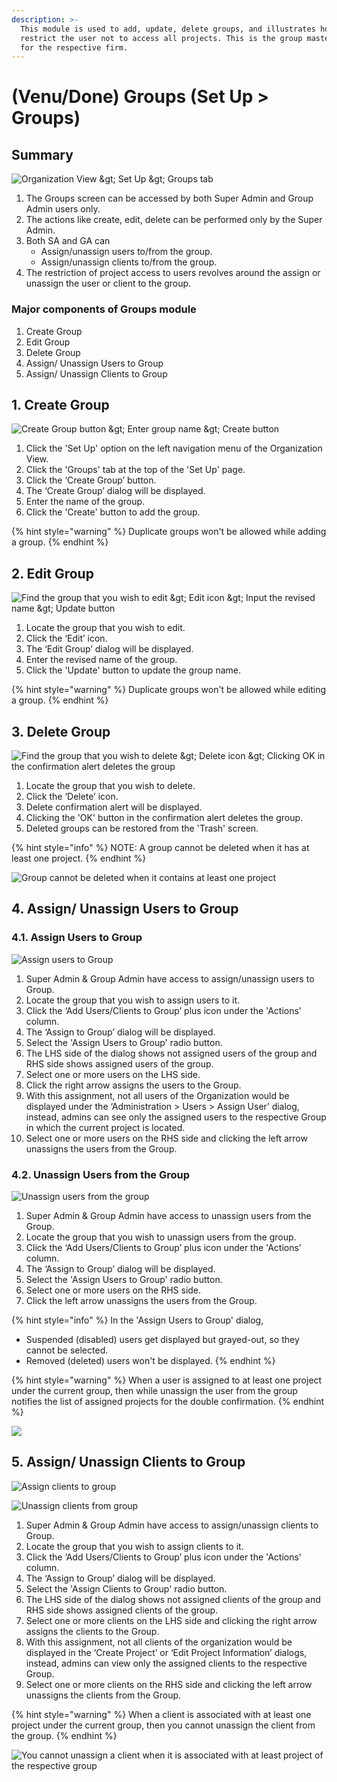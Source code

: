 ```yaml
---
description: >-
  This module is used to add, update, delete groups, and illustrates how to
  restrict the user not to access all projects. This is the group master data
  for the respective firm.
---
```


# \(Venu/Done\) Groups \(Set Up &gt; Groups\)

## Summary

![Organization View &amp;gt; Set Up &amp;gt; Groups tab](../../.gitbook/assets/groups%20%283%29.png)

1. The Groups screen can be accessed by both Super Admin and Group Admin users only.
2. The actions like create, edit, delete can be performed only by the Super Admin.
3. Both SA and GA can
   * Assign/unassign users to/from the group.
   * Assign/unassign clients to/from the group.
4. The restriction of project access to users revolves around the assign or unassign the user or client to the group.

### Major components of Groups module

1. Create Group
2. Edit Group
3. Delete Group
4. Assign/ Unassign Users to Group
5. Assign/ Unassign Clients to Group

## 1. Create Group

![Create Group button &amp;gt; Enter group name &amp;gt; Create button](../../.gitbook/assets/create-group.png)

1. Click the 'Set Up' option on the left navigation menu of the Organization View.
2. Click the 'Groups' tab at the top of the 'Set Up' page.
3. Click the ‘Create Group’ button.
4. The ‘Create Group’ dialog will be displayed.
5. Enter the name of the group.
6. Click the 'Create' button to add the group.

{% hint style="warning" %}
Duplicate groups won't be allowed while adding a group.
{% endhint %}

## 2. Edit Group

![Find the group that you wish to edit &amp;gt; Edit icon &amp;gt; Input the revised name &amp;gt; Update button](../../.gitbook/assets/edit-group.png)

1. Locate the group that you wish to edit.
2. Click the ‘Edit’ icon.
3. The ‘Edit Group’ dialog will be displayed.
4. Enter the revised name of the group.
5. Click the 'Update' button to update the group name.

{% hint style="warning" %}
Duplicate groups won't be allowed while editing a group.
{% endhint %}

## 3. Delete Group

![Find the group that you wish to delete &amp;gt; Delete icon &amp;gt; Clicking OK in the confirmation alert deletes the group](../../.gitbook/assets/delete-group.png)

1. Locate the group that you wish to delete.
2. Click the ‘Delete’ icon.
3. Delete confirmation alert will be displayed.
4. Clicking the 'OK' button in the confirmation alert deletes the group.
5. Deleted groups can be restored from the 'Trash' screen.

{% hint style="info" %}
NOTE: A group cannot be deleted when it has at least one project.
{% endhint %}

![Group cannot be deleted when it contains at least one project](../../.gitbook/assets/delete-group-with-projects.png)

## 4. Assign/ Unassign Users to Group

### 4.1. Assign Users to Group

![Assign users to Group](../../.gitbook/assets/assign-users-to-group%20%285%29.png)

1. Super Admin & Group Admin have access to assign/unassign users to Group.
2. Locate the group that you wish to assign users to it.
3. Click the ‘Add Users/Clients to Group’ plus icon under the 'Actions' column.
4. The ‘Assign to Group’ dialog will be displayed.
5. Select the 'Assign Users to Group' radio button.
6. The LHS side of the dialog shows not assigned users of the group and RHS side shows assigned users of the group.
7. Select one or more users on the LHS side.
8. Click the right arrow assigns the users to the Group.
9. With this assignment, not all users of the Organization would be displayed under the ‘Administration &gt; Users &gt; Assign User’ dialog, instead, admins can see only the assigned users to the respective Group in which the current project is located.
10. Select one or more users on the RHS side and clicking the left arrow unassigns the users from the Group.

### 4.2. Unassign Users from the Group

![Unassign users from the group](../../.gitbook/assets/unassign-users-from-group.png)

1. Super Admin & Group Admin have access to unassign users from the Group.
2. Locate the group that you wish to unassign users from the group.
3. Click the ‘Add Users/Clients to Group’ plus icon under the 'Actions' column.
4. The ‘Assign to Group’ dialog will be displayed.
5. Select the 'Assign Users to Group' radio button.
6. Select one or more users on the RHS side.
7. Click the left arrow unassigns the users from the Group.

{% hint style="info" %}
In the 'Assign Users to Group' dialog,

* Suspended \(disabled\) users get displayed but grayed-out, so they cannot be selected.
* Removed \(deleted\) users won't be displayed.
{% endhint %}

{% hint style="warning" %}
When a user is assigned to at least one project under the current group, then while unassign the user from the group notifies the list of assigned projects for the double confirmation.
{% endhint %}

![](../../.gitbook/assets/unassign-user-from-group-2.png)

## 5. Assign/ Unassign Clients to Group

![Assign clients to group](../../.gitbook/assets/assign-clients-to-group.png)

![Unassign clients from group](../../.gitbook/assets/unassign-clients-from-group.png)

1. Super Admin & Group Admin have access to assign/unassign clients to Group.
2. Locate the group that you wish to assign clients to it.
3. Click the ‘Add Users/Clients to Group’ plus icon under the 'Actions' column.
4. The ‘Assign to Group’ dialog will be displayed.
5. Select the 'Assign Clients to Group' radio button.
6. The LHS side of the dialog shows not assigned clients of the group and RHS side shows assigned clients of the group.
7. Select one or more clients on the LHS side and clicking the right arrow assigns the clients to the Group.
8. With this assignment, not all clients of the organization would be displayed in the ‘Create Project’ or ‘Edit Project Information’ dialogs, instead, admins can view only the assigned clients to the respective Group.
9. Select one or more clients on the RHS side and clicking the left arrow unassigns the clients from the Group.

{% hint style="warning" %}
When a client is associated with at least one project under the current group, then you cannot unassign the client from the group.
{% endhint %}

![You cannot unassign a client when it is associated with at least project of the respective group](../../.gitbook/assets/unassign-client-from-group-2.png)

